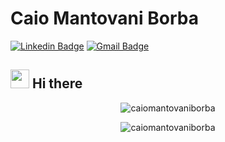 # Caio Mantovani Borba
[![Linkedin Badge](https://img.shields.io/badge/-CaioMantovaniBorba-blue?style=flat-square&logo=Linkedin&logoColor=white&link=https://br.linkedin.com/in/caio-vin%C3%ADcius-mantovani-borba-762746b9)](https://br.linkedin.com/in/caio-vin%C3%ADcius-mantovani-borba-762746b9) 
[![Gmail Badge](https://img.shields.io/badge/-caiovmborba@gmail.com-c14438?style=flat-square&logo=Gmail&logoColor=white&link=mailto:caiovmborba@gmail.com)](mailto:fhugoduarte@gmail.com)

## <img src="https://media.giphy.com/media/hvRJCLFzcasrR4ia7z/giphy.gif" width="30px"> Hi there

<p align="center"> <img src="https://github-readme-stats.vercel.app/api?username=caiomantovaniborba&show_icons=true&theme=dark" alt="caiomantovaniborba" /> </p>


<p align="center"> <img src="https://github-readme-stats.vercel.app/api/top-langs/?username=caiomantovaniborba&count_private=true&layout=compact&langs_count=8&hide=html,css&theme=dark" alt="caiomantovaniborba" /> </p>
